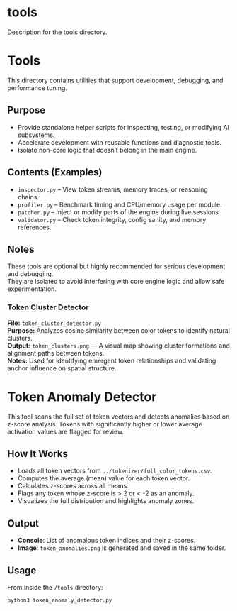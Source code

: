 # tools
Description for the tools directory.

# Tools

This directory contains utilities that support development, debugging, and performance tuning.

## Purpose
- Provide standalone helper scripts for inspecting, testing, or modifying AI subsystems.
- Accelerate development with reusable functions and diagnostic tools.
- Isolate non-core logic that doesn’t belong in the main engine.

## Contents (Examples)
- `inspector.py` – View token streams, memory traces, or reasoning chains.
- `profiler.py` – Benchmark timing and CPU/memory usage per module.
- `patcher.py` – Inject or modify parts of the engine during live sessions.
- `validator.py` – Check token integrity, config sanity, and memory references.

## Notes
These tools are optional but highly recommended for serious development and debugging.  
They are isolated to avoid interfering with core engine logic and allow safe experimentation.

### Token Cluster Detector

**File:** `token_cluster_detector.py`  
**Purpose:** Analyzes cosine similarity between color tokens to identify natural clusters.  
**Output:** `token_clusters.png` — A visual map showing cluster formations and alignment paths between tokens.  
**Notes:** Used for identifying emergent token relationships and validating anchor influence on spatial structure.

# Token Anomaly Detector

This tool scans the full set of token vectors and detects anomalies based on z-score analysis. Tokens with significantly higher or lower average activation values are flagged for review.

## How It Works

- Loads all token vectors from `../tokenizer/full_color_tokens.csv`.
- Computes the average (mean) value for each token vector.
- Calculates z-scores across all means.
- Flags any token whose z-score is > 2 or < -2 as an anomaly.
- Visualizes the full distribution and highlights anomaly zones.

## Output

- **Console**: List of anomalous token indices and their z-scores.
- **Image**: `token_anomalies.png` is generated and saved in the same folder.

## Usage

From inside the `/tools` directory:

```bash
python3 token_anomaly_detector.py
